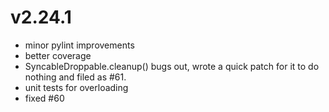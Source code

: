 # v2.24.1

* minor pylint improvements
* better coverage
* SyncableDroppable.cleanup() bugs out, wrote a quick patch for it to do nothing and filed as #61.
* unit tests for overloading
* fixed #60

